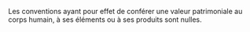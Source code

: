   
 Les conventions ayant pour effet de conférer une valeur patrimoniale au corps humain, à ses éléments ou à ses produits sont nulles.  

  
